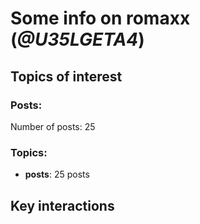 # Some info on romaxx (_@U35LGETA4_)


## Topics of interest

### Posts: 

Number of posts: 25

### Topics:

* __posts__: 25 posts

## Key interactions 

